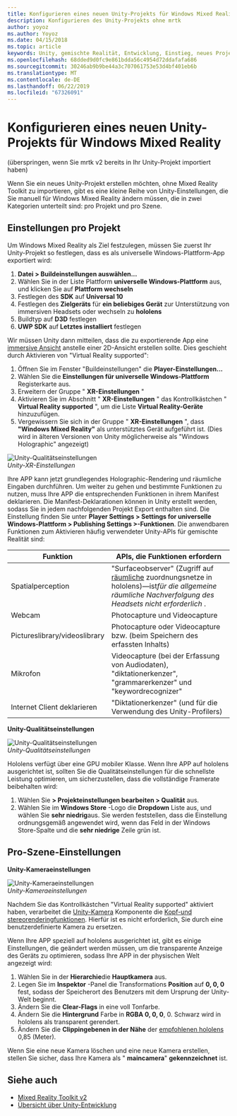 ```yaml
---
title: Konfigurieren eines neuen Unity-Projekts für Windows Mixed Reality
description: Konfigurieren des Unity-Projekts ohne mrtk
author: yoyoz
ms.author: Yoyoz
ms.date: 04/15/2018
ms.topic: article
keywords: Unity, gemischte Realität, Entwicklung, Einstieg, neues Projekt
ms.openlocfilehash: 68dded9d0fc9e861bdda56c4954d72ddafafa686
ms.sourcegitcommit: 30246ab9b9be44a3c707061753e53d4bf401eb6b
ms.translationtype: MT
ms.contentlocale: de-DE
ms.lasthandoff: 06/22/2019
ms.locfileid: "67326091"
---
```

# <a name="configure-a-new-unity-project-for-windows-mixed-reality"></a>Konfigurieren eines neuen Unity-Projekts für Windows Mixed Reality 

(überspringen, wenn Sie mrtk v2 bereits in Ihr Unity-Projekt importiert haben)

Wenn Sie ein neues Unity-Projekt erstellen möchten, ohne Mixed Reality Toolkit zu importieren, gibt es eine kleine Reihe von Unity-Einstellungen, die Sie manuell für Windows Mixed Reality ändern müssen, die in zwei Kategorien unterteilt sind: pro Projekt und pro Szene.

## <a name="per-project-settings"></a>Einstellungen pro Projekt

Um Windows Mixed Reality als Ziel festzulegen, müssen Sie zuerst Ihr Unity-Projekt so festlegen, dass es als universelle Windows-Plattform-App exportiert wird: 
1. **Datei > Buildeinstellungen auswählen...**
2. Wählen Sie in der Liste Plattform **universelle Windows-Plattform** aus, und klicken Sie auf **Plattform wechseln**
3. Festlegen des **SDK** auf **Universal 10**
4. Festlegen des **Zielgeräts** für **ein beliebiges Gerät** zur Unterstützung von immersiven Headsets oder wechseln zu **hololens**
5. Buildtyp auf **D3D** festlegen
6. **UWP SDK** auf **Letztes installiert** festlegen

Wir müssen Unity dann mitteilen, dass die zu exportierende App eine [immersive Ansicht](app-views.md) anstelle einer 2D-Ansicht erstellen sollte. Dies geschieht durch Aktivieren von "Virtual Reality supported":
1. Öffnen Sie  im Fenster "Buildeinstellungen" die **Player-Einstellungen...**
2. Wählen Sie die **Einstellungen für universelle Windows-Plattform** Registerkarte aus.
3. Erweitern der Gruppe " **XR-Einstellungen** "
4. Aktivieren Sie im Abschnitt " **XR-Einstellungen** " das Kontrollkästchen " **Virtual Reality supported** ", um die Liste **Virtual Reality-Geräte** hinzuzufügen.
5. Vergewissern Sie sich in der Gruppe " **XR-Einstellungen** ", dass **"Windows Mixed Reality"** als unterstütztes Gerät aufgeführt ist. (Dies wird in älteren Versionen von Unity möglicherweise als "Windows Holographic" angezeigt)

![Unity-Qualitätseinstellungen](images/getting-started-unity-quality-settings.jpg)<br>
*Unity-XR-Einstellungen*

Ihre APP kann jetzt grundlegendes Holographic-Rendering und räumliche Eingaben durchführen. Um weiter zu gehen und bestimmte Funktionen zu nutzen, muss Ihre APP die entsprechenden Funktionen in ihrem Manifest deklarieren. Die Manifest-Deklarationen können in Unity erstellt werden, sodass Sie in jedem nachfolgenden Projekt Export enthalten sind. Die Einstellung finden Sie unter **Player Settings > Settings for universelle Windows-Plattform > Publishing Settings >-Funktionen**. Die anwendbaren Funktionen zum Aktivieren häufig verwendeter Unity-APIs für gemischte Realität sind:

|  Funktion  |  APIs, die Funktionen erfordern | 
|----------|----------|
|  Spatialperception  |  "Surfaceobserver" (Zugriff auf [räumliche](spatial-mapping.md) zuordnungsnetze in hololens)&mdash;ist*für die allgemeine räumliche Nachverfolgung des Headsets nicht erforderlich* . | 
|  Webcam  |  Photocapture und Videocapture | 
|  Pictureslibrary/videoslibrary  |  Photocapture oder Videocapture bzw. (beim Speichern des erfassten Inhalts) | 
|  Mikrofon  |  Videocapture (bei der Erfassung von Audiodaten), "diktationerkenzer", "grammarerkenzer" und "keywordrecognizer" | 
|  Internet Client deklarieren  |  "Diktationerkenzer" (und für die Verwendung des Unity-Profilers) | 

**Unity-Qualitätseinstellungen**

![Unity-Qualitätseinstellungen](images/getting-started-unity-quality-settings.jpg)<br>
*Unity-Qualitätseinstellungen*

Hololens verfügt über eine GPU mobiler Klasse. Wenn Ihre APP auf hololens ausgerichtet ist, sollten Sie die Qualitätseinstellungen für die schnellste Leistung optimieren, um sicherzustellen, dass die vollständige Framerate beibehalten wird:
1. Wählen Sie **> Projekteinstellungen bearbeiten > Qualität** aus.
2. Wählen Sie im **Windows Store** -Logo die **Dropdown** Liste aus, und wählen Sie **sehr niedrig**aus. Sie werden feststellen, dass die Einstellung ordnungsgemäß angewendet wird, wenn das Feld in der Windows Store-Spalte und die **sehr niedrige** Zeile grün ist.

## <a name="per-scene-settings"></a>Pro-Szene-Einstellungen

**Unity-Kameraeinstellungen**

![Unity-Kameraeinstellungen](images/Unitycamerasettings.png)<br>
*Unity-Kameraeinstellungen*

Nachdem Sie das Kontrollkästchen "Virtual Reality supported" aktiviert haben, verarbeitet die [Unity-Kamera](camera-in-unity.md) Komponente die [Kopf-und stereorenderingfunktionen](rendering.md). Hierfür ist es nicht erforderlich, Sie durch eine benutzerdefinierte Kamera zu ersetzen.

Wenn Ihre APP speziell auf hololens ausgerichtet ist, gibt es einige Einstellungen, die geändert werden müssen, um die transparente Anzeige des Geräts zu optimieren, sodass Ihre APP in der physischen Welt angezeigt wird:
1. Wählen Sie in der **Hierarchie**die **Hauptkamera** aus.
2. Legen Sie im **Inspektor** -Panel die Transformations **Position** auf **0, 0, 0** fest, sodass der Speicherort des Benutzers mit dem Ursprung der Unity-Welt beginnt.
3. Ändern Sie die **Clear-Flags** in eine voll Tonfarbe.
4. Ändern Sie die **Hintergrund** Farbe in **RGBA 0, 0, 0**, 0. Schwarz wird in hololens als transparent gerendert.
5. Ändern Sie die **Clippingebenen in der Nähe** der [empfohlenen hololens](camera-in-unity.md#clip-planes) 0,85 (Meter).

Wenn Sie eine neue Kamera löschen und eine neue Kamera erstellen, stellen Sie sicher, dass Ihre Kamera als " **maincamera**" **gekennzeichnet** ist.


## <a name="see-also"></a>Siehe auch
* [Mixed Reality Toolkit v2](mrtk-getting-started.md)
* [Übersicht über Unity-Entwicklung](unity-development-overview.md)
